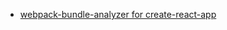 - [webpack-bundle-analyzer for create-react-app](https://medium.com/@romanonthego/webpack-bundle-analyzer-for-create-react-app-9aebb0d01084)